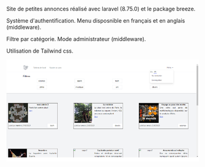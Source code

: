 Site de petites annonces réalisé avec laravel (8.75.0) et le package breeze.

Système d'authentification. Menu disposnible en français et en anglais (middleware).

Filtre par catégorie. Mode administrateur (middleware).

Utilisation de Tailwind css.

![Image](https://github.com/AvirKarakitsos/LARAVELpost/blob/main/public/images/screenshot.png?raw=true)
